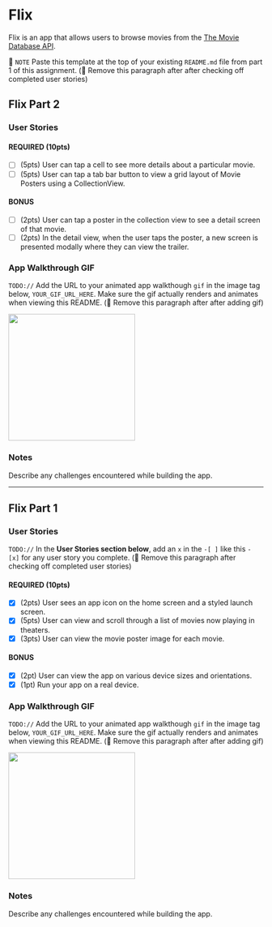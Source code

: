 # Flix

Flix is an app that allows users to browse movies from the [The Movie Database API](http://docs.themoviedb.apiary.io/#).

📝 `NOTE` Paste this template at the top of your existing `README.md` file from part 1 of this assignment. (🚫 Remove this paragraph after after checking off completed user stories)

## Flix Part 2

### User Stories

#### REQUIRED (10pts)
- [ ] (5pts) User can tap a cell to see more details about a particular movie.
- [ ] (5pts) User can tap a tab bar button to view a grid layout of Movie Posters using a CollectionView.

#### BONUS
- [ ] (2pts) User can tap a poster in the collection view to see a detail screen of that movie.
- [ ] (2pts) In the detail view, when the user taps the poster, a new screen is presented modally where they can view the trailer.

### App Walkthrough GIF
`TODO://` Add the URL to your animated app walkthough `gif` in the image tag below, `YOUR_GIF_URL_HERE`. Make sure the gif actually renders and animates when viewing this README. (🚫 Remove this paragraph after after adding gif)

<img src="YOUR_GIF_URL_HERE" width=250><br>

### Notes
Describe any challenges encountered while building the app.

---

## Flix Part 1

### User Stories
`TODO://` In the **User Stories section below**, add an `x` in the `-[ ]` like this `- [x]` for any user story you complete. (🚫 Remove this paragraph after checking off completed user stories)

#### REQUIRED (10pts)
- [X] (2pts) User sees an app icon on the home screen and a styled launch screen.
- [X] (5pts) User can view and scroll through a list of movies now playing in theaters.
- [X] (3pts) User can view the movie poster image for each movie.

#### BONUS
- [X] (2pt) User can view the app on various device sizes and orientations.
- [X] (1pt) Run your app on a real device.

### App Walkthrough GIF
`TODO://` Add the URL to your animated app walkthough `gif` in the image tag below, `YOUR_GIF_URL_HERE`. Make sure the gif actually renders and animates when viewing this README. (🚫 Remove this paragraph after after adding gif)

<img src="https://recordit.co/r7CLGRX9Lr" width=250><br>

### Notes
Describe any challenges encountered while building the app.
